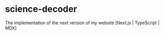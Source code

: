 # science-decoder
The implementation of the next version of my website [Next.js | TypeScript | MDX]
